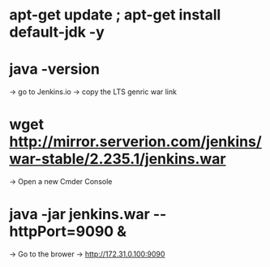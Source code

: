 # apt-get update ; apt-get install default-jdk -y 
# java -version 

-> go to Jenkins.io -> copy the LTS genric war link 

# wget  http://mirror.serverion.com/jenkins/war-stable/2.235.1/jenkins.war

-> Open a new Cmder Console

# java -jar jenkins.war --httpPort=9090 & 

-> Go to the brower -> http://172.31.0.100:9090
